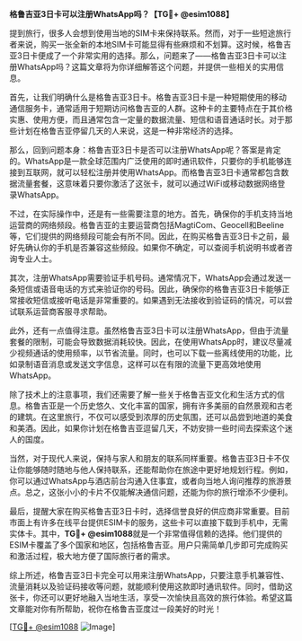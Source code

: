 **格鲁吉亚3日卡可以注册WhatsApp吗？【TG💪+ @esim1088】**

提到旅行，很多人会想到使用当地的SIM卡来保持联系。然而，对于一些短途旅行者来说，购买一张全新的本地SIM卡可能显得有些麻烦和不划算。这时候，格鲁吉亚3日卡便成了一个非常实用的选择。那么，问题来了——格鲁吉亚3日卡可以注册WhatsApp吗？这篇文章将为你详细解答这个问题，并提供一些相关的实用信息。

首先，让我们明确什么是格鲁吉亚3日卡。格鲁吉亚3日卡是一种短期使用的移动通信服务卡，通常适用于短期访问格鲁吉亚的人群。这种卡的主要特点在于其价格实惠、使用方便，而且通常包含一定量的数据流量、短信和语音通话时长。对于那些计划在格鲁吉亚停留几天的人来说，这是一种非常经济的选择。

那么，回到问题本身：格鲁吉亚3日卡是否可以注册WhatsApp呢？答案是肯定的。WhatsApp是一款全球范围内广泛使用的即时通讯软件，只要你的手机能够连接到互联网，就可以轻松注册并使用WhatsApp。而格鲁吉亚3日卡通常都包含数据流量套餐，这意味着只要你激活了这张卡，就可以通过WiFi或移动数据网络登录WhatsApp。

不过，在实际操作中，还是有一些需要注意的地方。首先，确保你的手机支持当地运营商的网络频段。格鲁吉亚的主要运营商包括MagtiCom、Geocell和Beeline等，它们提供的网络频段可能会有所不同。因此，在购买格鲁吉亚3日卡之前，最好先确认你的手机是否兼容这些频段。如果你不确定，可以查阅手机说明书或者咨询专业人士。

其次，注册WhatsApp需要验证手机号码。通常情况下，WhatsApp会通过发送一条短信或语音电话的方式来验证你的号码。因此，确保你的格鲁吉亚3日卡能够正常接收短信或接听电话是非常重要的。如果遇到无法接收到验证码的情况，可以尝试联系运营商客服寻求帮助。

此外，还有一点值得注意。虽然格鲁吉亚3日卡可以注册WhatsApp，但由于流量套餐的限制，可能会导致数据消耗较快。因此，在使用WhatsApp时，建议尽量减少视频通话的使用频率，以节省流量。同时，也可以下载一些离线使用的功能，比如录制语音消息或发送文字信息，这样可以在有限的流量下更高效地使用WhatsApp。

除了技术上的注意事项，我们还需要了解一些关于格鲁吉亚文化和生活方式的信息。格鲁吉亚是一个历史悠久、文化丰富的国家，拥有许多美丽的自然景观和古老的建筑。在这里旅行，不仅可以感受到浓厚的历史氛围，还可以品尝到地道的美食和美酒。因此，如果你计划在格鲁吉亚逗留几天，不妨安排一些时间去探索这个迷人的国度。

当然，对于现代人来说，保持与家人和朋友的联系同样重要。格鲁吉亚3日卡不仅让你能够随时随地与他人保持联系，还能帮助你在旅途中更好地规划行程。例如，你可以通过WhatsApp与酒店前台沟通入住事宜，或者向当地人询问推荐的旅游景点。总之，这张小小的卡片不仅能解决通信问题，还能为你的旅行增添不少便利。

最后，提醒大家在购买格鲁吉亚3日卡时，选择信誉良好的供应商非常重要。目前市面上有许多在线平台提供ESIM卡的服务，这些卡可以直接下载到手机中，无需实体卡。其中，**TG💪+ @esim1088**就是一个非常值得信赖的选择。他们提供的ESIM卡覆盖了多个国家和地区，包括格鲁吉亚。用户只需简单几步即可完成购买和激活过程，极大地方便了国际旅行者的需求。

综上所述，格鲁吉亚3日卡完全可以用来注册WhatsApp，只要注意手机兼容性、流量消耗以及验证码接收等问题，就能顺利使用这款即时通讯软件。同时，借助这张卡，你还可以更好地融入当地生活，享受一次愉快且高效的旅行体验。希望这篇文章能对你有所帮助，祝你在格鲁吉亚度过一段美好的时光！

[[TG💪+ @esim1088](https://t.me/s/esim1088) ![Image](https://i.postimg.cc/4NQfJmqS/Snipaste-2025-05-13-00-14-12.png)]